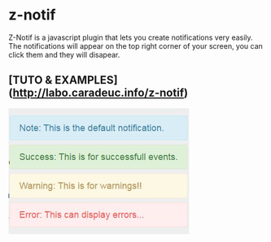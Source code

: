 # z-notif 

Z-Notif is a javascript plugin that lets you create notifications very easily. 
The notifications will appear on the top right corner of your screen, you can click them and they will disapear.
## [TUTO & EXAMPLES] (http://labo.caradeuc.info/z-notif)
![SCREENSHOT](/screenshot.jpg)

